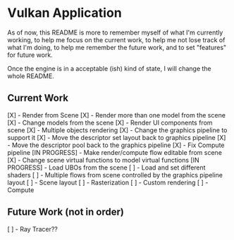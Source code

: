 # Vulkan Application

As of now, this README is more to remember myself of what I'm currently working, to help me focus on the current work, 
to help me not lose track of what I'm doing, to help me remember the future work, and to set "features" for future work.

Once the engine is in a acceptable (ish) kind of state, I will change the whole README.

## Current Work

[X] - Render from Scene
[X] - Render more than one model from the scene
[X] - Change models from the scene
[X] - Render UI components from scene
[X] - Multiple objects rendering
	[X] - Change the graphics pipeline to support it
	[X] - Move the descriptor set layout back to graphics pipeline
	[X] - Move the descriptor pool back to the graphics pipeline
[X] - Fix Compute pipeline
[IN PROGRESS] - Make render/compute flow editable from scene
	[X] - Change scene virtual functions to model virtual functions
	[IN PROGRESS] - Load UBOs from the scene
	[ ] - Load and set different shaders
	[ ] - Multiple flows from scene controlled by the graphics pipeline layout
		[ ] - Scene layout
		[ ] - Rasterization
		[ ] - Custom rendering
		[ ] - Compute
## Future Work (not in order)

[ ] - Ray Tracer??
